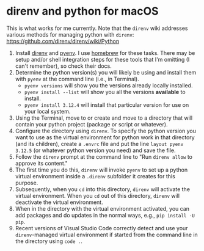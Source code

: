 # direnv and python for macOS

This is what works for me currently. Note that the `direnv` wiki addresses various methods for managing python with `direnv`: https://github.com/direnv/direnv/wiki/Python

1. Install [direnv](https://direnv.net/) and [pyenv](https://github.com/pyenv/pyenv). I use [homebrew](https://brew.sh/) for these tasks. There may be setup and/or shell integration steps for these tools that I'm omitting (I can't remember), so check their docs.
2. Determine the python version(s) you will likely be using and install them with `pyenv` at the command line (i.e., in Terminal). 
    - `pyenv versions` will show you the versions already locally installed.
    - `pyenv install --list` will show you all the versions __available__ to install.
    - `pyenv install 3.12.4` will install that particular version for use on your local system.
3. Using the Terminal, move to or create and move to a directory that will contain your python project (package or script or whatever).
4. Configure the directory using `direnv`. To specify the python version you want to use as the virtual environment for python work in that directory (and its children), create a `.envrc` file and put the line `layout pyenv 3.12.5` (or whatever python version you need) and save the file.
5. Follow the `direnv` prompt at the command line to "Run `direnv allow` to approve its content."
6. The first time you do this, `direnv` will invoke `pyenv` to set up a python virtual environment inside a `.direnv` subfolder it creates for this purpose. 
7. Subsequently, when you `cd` into this directory, `direnv` will activate the virtual environment. When you `cd` out of this directory, `direnv` will deactivate the virtual environment.
8. When in the directory with the virtual environment activated, you can add packages and do updates in the normal ways, e.g., `pip install -U pip`. 
9. Recent versions of Visual Studio Code correctly detect and use your `direnv`-managed virtual environment if started from the command line in the directory using `code .`. 
